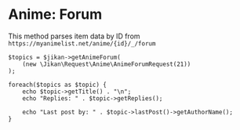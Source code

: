 # Anime: Forum
This method parses item data by ID from `https://myanimelist.net/anime/{id}/_/forum`

```
$topics = $jikan->getAnimeForum(
    (new \Jikan\Request\Anime\AnimeForumRequest(21))
);

foreach($topics as $topic) {
    echo $topic->getTitle() . "\n";
    echo "Replies: " . $topic->getReplies();

    echo "Last post by: " . $topic->lastPost()->getAuthorName();
}
```